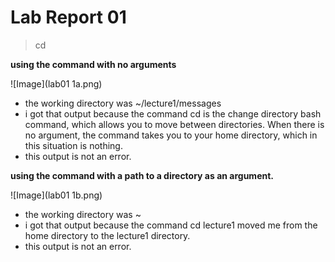 # Lab Report 01

> cd 

**using the command with no arguments**

![Image](lab01 1a.png)

- the working directory was ~/lecture1/messages
- i got that output because the command cd is the change directory bash command, which allows you to move between directories. When there is no argument, the command takes you to your home directory, which in this situation is nothing.
- this output is not an error.

**using the command with a path to a directory as an argument.**

![Image](lab01 1b.png)

- the working directory was ~
- i got that output because the command cd lecture1 moved me from the home directory to the lecture1 directory.
- this output is not an error.
